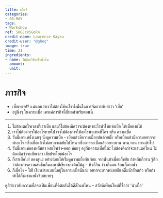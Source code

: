 ```yaml
---
title: เบื่อ!
categories:
- 05:MAY
tags:
- Workshop
ref: SHGJcv5GoR4
credit-name: Lawrence Kayku
credit-user: "@ghog"
image: true
time: 21
ingredients:
- name: ไม่ต้องใช้อะไรทั้งนั้น
  amount: 
  unit: 
---
```


# ภารกิจ
 - เบื่อเหรอ!? แน่นอนว่าเราไม่ต้องใช้อะไรทั้งนั้นในการจัดการกับคำว่า 'เบื่อ'
 - อยู่นิ่งๆ ในความเบื่อ เอาแค่ภารกิจนี้ก็พอสำหรับตอนนี้

---
1. ไม่ต้องตกใจเวลาที่เราเบื่อ และก็ไม่ต้องคิดว่าจะต้องหาอะไรทำให้หายเบื่อ ให้เบื่อหายไป
2. เราไม่ต้องการให้อะไรหายไป เราไม่ต้องการให้อะไรมาแทนที่ใคร หรือ ความเบื่อ
3. วันนี้เอาแค่นั่งเฉยๆ นั่งดูความเบื่อ - เบื่อแล้วมีความเมื่อยปนด้วยมั๊ย หรือเบื่อแล้วมีความอยากจะทำอะไร หรือเบื่อแล้วไม่อยากจะขยับไปไหน หรืออาจจะเบื่อแล้วอยากทาน ทาน ทาน ทานเข้าไป
4. วันนี้เอาแค่ลองหลับตา หายใจเข้า-ออก ค่อยๆ อยู่กับความเบื่อนี่ล่ะ ไม่ต้องคิดว่าจะนานแค่ไหน ไม่ต้องคิดว่าจะเสียเวลา เสียประโยชน์อะไร
5. ก็เราเบื่อไง! ลองดูนะ อย่างน้อยได้เริ่มดูความเบื่อกันก่อน จากนั้นถ้าเมื่อยก็ขยับ ถ้าหลับก็กรน รู้สึกว่าต้องการความสดชื่นก็มองหาสีเขียวของต้นไม้ดู - หิวก็กิน ง่วงก็นอน ร้อนก็อาบน้ำ
6. ก็เบื่อไง - ใช่! เรียบง่ายแบบนี้อยู่ในความเบื่อนั่นล่ะ อยากจะมากหน่อยก็แค่ดื่มน้ำสักแก้ว หรือถ้าทำได้ก็ชงชามานั่งจิบสบายๆ

ดูสิว่าเรากับความเบื่อจะเป็นเพื่อนที่ดีต่อกันได้ดีสักแค่ไหน - สวัสดีเพื่อนใหม่ที่ชื่อว่า 'น่าเบื่อ'

---
